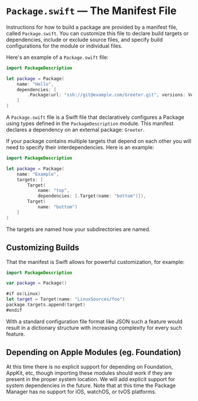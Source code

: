# `Package.swift` — The Manifest File

Instructions for how to build a package are provided by
a manifest file, called `Package.swift`.
You can customize this file to
declare build targets or dependencies,
include or exclude source files,
and specify build configurations for the module or individual files.

Here's an example of a `Package.swift` file:

```swift
import PackageDescription

let package = Package(
    name: "Hello",
    dependencies: [
        .Package(url: "ssh://git@example.com/Greeter.git", versions: Version(1,0,0)..<Version(2,0,0)),
    ]
)
```

A `Package.swift` file is a Swift file
that declaratively configures a Package
using types defined in the `PackageDescription` module.
This manifest declares a dependency on an external package: `Greeter`.

If your package contains multiple targets that depend on each other you will
need to specify their interdependencies. Here is an example:

```swift
import PackageDescription

let package = Package(
    name: "Example",
    targets: [
        Target(
            name: "top",
            dependencies: [.Target(name: "bottom")]),
        Target(
            name: "bottom")
    ]
)
```

The targets are named how your subdirectories are named.


## Customizing Builds

That the manifest is Swift allows for powerful customization, for example:

```swift
import PackageDescription

var package = Package()

#if os(Linux)
let target = Target(name: "LinuxSources/foo")
package.targets.append(target)
#endif
```

With a standard configuration file format like JSON such a feature would result in a dictionary structure with increasing complexity for every such feature.


## Depending on Apple Modules (eg. Foundation)

At this time there is no explicit support for depending on Foundation, AppKit, etc, though importing these modules should work if they are present in the proper system location. We will add explicit support for system dependencies in the future. Note that at this time the Package Manager has no support for iOS, watchOS, or tvOS platforms.
